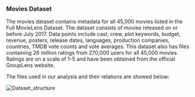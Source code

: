 ### Movies Dataset

The movies dataset contains metadata for all 45,000 movies listed in the Full MovieLens Dataset. 
The dataset consists of movies released on or before July 2017. Data points include cast, crew, plot keywords, budget, revenue, posters, 
release dates, languages, production companies, countries, TMDB vote counts and vote averages. This dataset also has files containing 26 million ratings from 270,000 users for all 45,000 movies. 
Ratings are on a scale of 1-5 and have been obtained from the official GroupLens website.

The files used in our analysis and their relations are showed below:

![Dataset_structure](https://user-images.githubusercontent.com/46948881/57199665-9be3ae00-6f4f-11e9-8e9d-5d9bddfc41ac.jpg)
